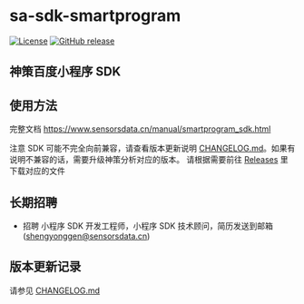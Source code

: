 # sa-sdk-smartprogram

[![License](https://img.shields.io/github/license/sensorsdata/sa-sdk-smartprogram.svg)](https://github.com/sensorsdata/sa-sdk-smartprogram/blob/master/LICENSE)
[![GitHub release](https://img.shields.io/github/release/sensorsdata/sa-sdk-smartprogram.svg)](https://github.com/sensorsdata/sa-sdk-smartprogram/releases)

## 神策百度小程序 SDK

## 使用方法
完整文档 https://www.sensorsdata.cn/manual/smartprogram_sdk.html

注意 SDK 可能不完全向前兼容，请查看版本更新说明 [CHANGELOG.md](CHANGELOG.md)。如果有说明不兼容的话，需要升级神策分析对应的版本。
请根据需要前往 [Releases](https://github.com/sensorsdata/sa-sdk-smartprogram/releases) 里下载对应的文件

## 长期招聘
 * 招聘 小程序 SDK 开发工程师，小程序 SDK 技术顾问，简历发送到邮箱 (shengyonggen@sensorsdata.cn)

## 版本更新记录

请参见 [CHANGELOG.md](CHANGELOG.md)